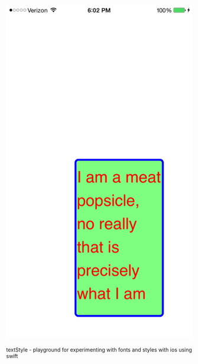 ![textStyle](https://github.com/victusfate/textStyle/raw/master/textStyle.png)
===

textStyle - playground for experimenting with fonts and styles with ios using swift
